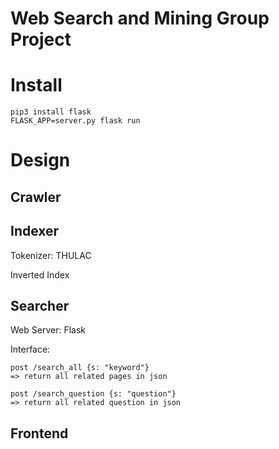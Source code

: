 Web Search and Mining Group Project
========

# Install

```
pip3 install flask
FLASK_APP=server.py flask run
```

# Design

## Crawler

## Indexer
Tokenizer: THULAC

Inverted Index

## Searcher
Web Server: Flask

Interface:

```
post /search_all {s: "keyword"}
=> return all related pages in json

post /search_question {s: "question"}
=> return all related question in json
```

## Frontend
